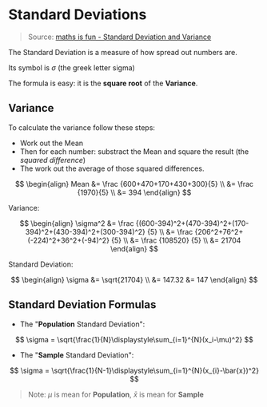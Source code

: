 # Standard Deviations

> Source: [maths is fun - Standard Deviation and Variance](https://www.mathsisfun.com/data/standard-deviation.html)

The Standard Deviation is a measure of how spread out numbers are.

Its symbol is $\sigma$ (the greek letter sigma)

The formula is easy: it is the **square root** of the **Variance**.

## Variance

To calculate the variance follow these steps:

- Work out the Mean
- Then for each number: substract the Mean and square the result (the *squared difference*)
- The work out the average of those squared differences.

$$
\begin{align}
  Mean &= \frac {600+470+170+430+300}{5} \\
       &= \frac {1970}{5} \\
       &= 394
\end{align}
$$

Variance:

$$
\begin{align}
  \sigma^2 &= \frac {(600-394)^2+(470-394)^2+(170-394)^2+(430-394)^2+(300-394)^2} {5} \\
           &= \frac {206^2+76^2+(-224)^2+36^2+(-94)^2} {5} \\
           &= \frac {108520} {5} \\
           &= 21704
\end{align}
$$

Standard Deviation:

$$
\begin{align}
  \sigma &= \sqrt{21704} \\
         &= 147.32
         &= 147
\end{align}
$$

## Standard Deviation Formulas

- The "**Population** Standard Deviation":

$$
\sigma = \sqrt{\frac{1}{N}\displaystyle\sum_{i=1}^{N}(x_i-\mu)^2}
$$

- The "**Sample** Standard Deviation":

$$
\sigma = \sqrt{\frac{1}{N-1}\displaystyle\sum_{i=1}^{N}(x_{i}-\bar{x})^2}
$$

> Note: $\mu$ is mean for **Population**, $\bar{x}$ is mean for **Sample**
